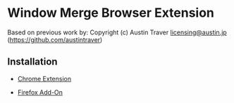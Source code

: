 # Window Merge Browser Extension



Based on previous work by:
Copyright (c) Austin Traver <licensing@austin.jp> (https://github.com/austintraver)

## Installation

* [Chrome Extension][Chrome]

* [Firefox Add-On][Firefox]

[Firefox]: https://addons.mozilla.org/en-US/firefox/addon/merge/
[Chrome]: https://chrome.google.com/webstore/detail/ipmeeefpdmnicnldfibegljhcddajabj/preview
